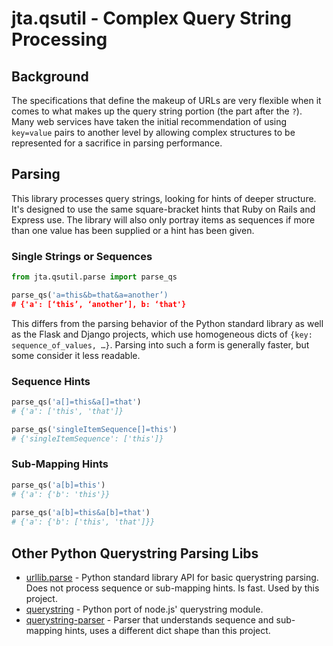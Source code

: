 # jta.qsutil - Complex Query String Processing
## Background
The specifications that define the makeup of URLs are very flexible when it
comes to what makes up the query string portion (the part after the `?`). Many
web services have taken the initial recommendation of using `key=value` pairs
to another level by allowing complex structures to be represented for a
sacrifice in parsing performance.

## Parsing
This library processes query strings, looking for hints of deeper structure.
It's designed to use the same square-bracket hints that Ruby on Rails and
Express use. The library will also only portray items as sequences if more than
one value has been supplied or a hint has been given.

### Single Strings or Sequences
```python
from jta.qsutil.parse import parse_qs

parse_qs('a=this&b=that&a=another’)
# {'a': [‘this’, ‘another’], b: ‘that'}
```

This differs from the parsing behavior of the Python standard library as well as
the Flask and Django projects, which use homogeneous dicts of
`{key: sequence_of_values, …}`. Parsing into such a form is generally faster,
but some consider it less readable.


### Sequence Hints
```python
parse_qs('a[]=this&a[]=that')
# {'a': ['this', 'that']}

parse_qs('singleItemSequence[]=this')
# {'singleItemSequence': ['this']}
```

### Sub-Mapping Hints
```python
parse_qs('a[b]=this')
# {'a': {'b': 'this'}}
    
parse_qs('a[b]=this&a[b]=that')
# {'a': {'b': ['this', 'that']}}
```

## Other Python Querystring Parsing Libs
* [urllib.parse](https://docs.python.org/3/library/urllib.parse.html) - Python standard library API for basic querystring parsing.
    Does not process sequence or sub-mapping hints. Is fast. Used by this 
    project.
* [querystring](https://pypi.org/project/querystring/) - Python port of
    node.js' querystring module. 
* [querystring-parser](https://github.com/bernii/querystring-parser) - Parser
    that understands sequence and sub-mapping hints, uses a different dict
    shape than this project. 